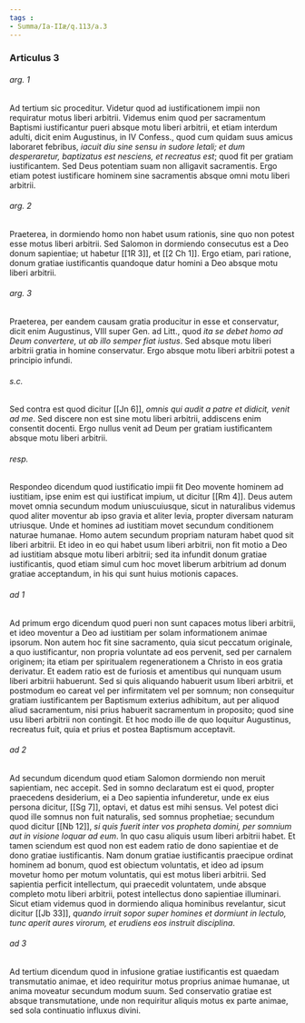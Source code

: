 ```yaml
---
tags : 
- Summa/Ia-IIæ/q.113/a.3
---
```


### Articulus 3

###### arg. 1
Ad tertium sic proceditur. Videtur quod ad iustificationem impii non requiratur motus liberi arbitrii. Videmus enim quod per sacramentum Baptismi iustificantur pueri absque motu liberi arbitrii, et etiam interdum adulti, dicit enim Augustinus, in IV Confess., quod cum quidam suus amicus laboraret febribus, *iacuit diu sine sensu in sudore letali; et dum desperaretur, baptizatus est nesciens, et recreatus est*; quod fit per gratiam iustificantem. Sed Deus potentiam suam non alligavit sacramentis. Ergo etiam potest iustificare hominem sine sacramentis absque omni motu liberi arbitrii.

###### arg. 2
Praeterea, in dormiendo homo non habet usum rationis, sine quo non potest esse motus liberi arbitrii. Sed Salomon in dormiendo consecutus est a Deo donum sapientiae; ut habetur [[1R 3]], et [[2 Ch 1]]. Ergo etiam, pari ratione, donum gratiae iustificantis quandoque datur homini a Deo absque motu liberi arbitrii.

###### arg. 3
Praeterea, per eandem causam gratia producitur in esse et conservatur, dicit enim Augustinus, VIII super Gen. ad Litt., quod *ita se debet homo ad Deum convertere, ut ab illo semper fiat iustus*. Sed absque motu liberi arbitrii gratia in homine conservatur. Ergo absque motu liberi arbitrii potest a principio infundi.

###### s.c.
Sed contra est quod dicitur [[Jn 6]], *omnis qui audit a patre et didicit, venit ad me*. Sed discere non est sine motu liberi arbitrii, addiscens enim consentit docenti. Ergo nullus venit ad Deum per gratiam iustificantem absque motu liberi arbitrii.

###### resp.
Respondeo dicendum quod iustificatio impii fit Deo movente hominem ad iustitiam, ipse enim est qui iustificat impium, ut dicitur [[Rm 4]]. Deus autem movet omnia secundum modum uniuscuiusque, sicut in naturalibus videmus quod aliter moventur ab ipso gravia et aliter levia, propter diversam naturam utriusque. Unde et homines ad iustitiam movet secundum conditionem naturae humanae. Homo autem secundum propriam naturam habet quod sit liberi arbitrii. Et ideo in eo qui habet usum liberi arbitrii, non fit motio a Deo ad iustitiam absque motu liberi arbitrii; sed ita infundit donum gratiae iustificantis, quod etiam simul cum hoc movet liberum arbitrium ad donum gratiae acceptandum, in his qui sunt huius motionis capaces.

###### ad 1
Ad primum ergo dicendum quod pueri non sunt capaces motus liberi arbitrii, et ideo moventur a Deo ad iustitiam per solam informationem animae ipsorum. Non autem hoc fit sine sacramento, quia sicut peccatum originale, a quo iustificantur, non propria voluntate ad eos pervenit, sed per carnalem originem; ita etiam per spiritualem regenerationem a Christo in eos gratia derivatur. Et eadem ratio est de furiosis et amentibus qui nunquam usum liberi arbitrii habuerunt. Sed si quis aliquando habuerit usum liberi arbitrii, et postmodum eo careat vel per infirmitatem vel per somnum; non consequitur gratiam iustificantem per Baptismum exterius adhibitum, aut per aliquod aliud sacramentum, nisi prius habuerit sacramentum in proposito; quod sine usu liberi arbitrii non contingit. Et hoc modo ille de quo loquitur Augustinus, recreatus fuit, quia et prius et postea Baptismum acceptavit.

###### ad 2
Ad secundum dicendum quod etiam Salomon dormiendo non meruit sapientiam, nec accepit. Sed in somno declaratum est ei quod, propter praecedens desiderium, ei a Deo sapientia infunderetur, unde ex eius persona dicitur, [[Sg 7]], optavi, et datus est mihi sensus. Vel potest dici quod ille somnus non fuit naturalis, sed somnus prophetiae; secundum quod dicitur [[Nb 12]], *si quis fuerit inter vos propheta domini, per somnium aut in visione loquar ad eum*. In quo casu aliquis usum liberi arbitrii habet. Et tamen sciendum est quod non est eadem ratio de dono sapientiae et de dono gratiae iustificantis. Nam donum gratiae iustificantis praecipue ordinat hominem ad bonum, quod est obiectum voluntatis, et ideo ad ipsum movetur homo per motum voluntatis, qui est motus liberi arbitrii. Sed sapientia perficit intellectum, qui praecedit voluntatem, unde absque completo motu liberi arbitrii, potest intellectus dono sapientiae illuminari. Sicut etiam videmus quod in dormiendo aliqua hominibus revelantur, sicut dicitur [[Jb 33]], *quando irruit sopor super homines et dormiunt in lectulo, tunc aperit aures virorum, et erudiens eos instruit disciplina*.

###### ad 3
Ad tertium dicendum quod in infusione gratiae iustificantis est quaedam transmutatio animae, et ideo requiritur motus proprius animae humanae, ut anima moveatur secundum modum suum. Sed conservatio gratiae est absque transmutatione, unde non requiritur aliquis motus ex parte animae, sed sola continuatio influxus divini.

